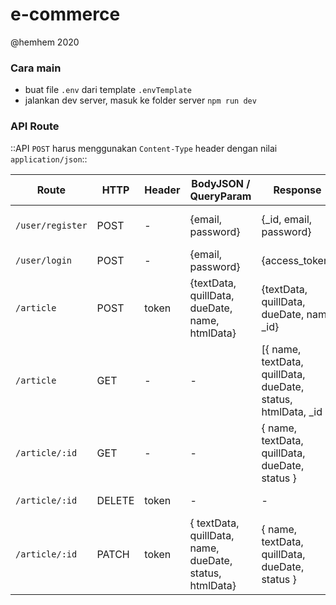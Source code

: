 # e-commerce
@hemhem 2020


### Cara main
- buat file `.env` dari template `.envTemplate`
- jalankan dev server, masuk ke folder server `npm run dev`

### API Route

::API `POST` harus menggunakan `Content-Type` header dengan nilai `application/json`::

Route | HTTP | Header | BodyJSON / QueryParam | Response | Description | Validation
-- | -- | -- | -- | -- | -- | --
`/user/register` | POST | - | {email, password} | {_id, email, password} | register a user | email must be valid
`/user/login` | POST | - | {email, password} | {access_token} | login: get token | -
`/article` | POST | token | {textData, quillData, dueDate, name, htmlData} | {textData, quillData, dueDate, name _id} | create a new article | -
`/article` | GET | - | - | [{ name, textData, quillData, dueDate, status, htmlData, _id }] | get list of article | -
`/article/:id` | GET | - | - | { name, textData, quillData, dueDate, status } | get single article | -
`/article/:id` | DELETE | token | - | - | delete a article | -
`/article/:id` | PATCH | token | { textData, quillData, name, dueDate, status, htmlData} | { name, textData, quillData, dueDate, status } | update article | -
